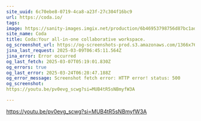 ```yaml
---
site_uuid: 6c70ebe8-0719-4ca8-a23f-27c304f16bc9
url: https://coda.io/
tags: 
image: https://sanity-images.imgix.net/production/6b46953798756d87bc1ad579a32d2af427ba6d3d-1200x628.png?w=&auto=format%2Ccompress
site_name: Coda
title: Coda:Your all-in-one collaborative workspace.
og_screenshot_url: https://og-screenshots-prod.s3.amazonaws.com/1366x768/80/false/d9cc37c9e295374b4b44803cb550b434857eb82bf038419d25186e2b407f5511.jpeg
jina_last_request: 2025-03-09T06:45:11.564Z
jina_error: Error occurred
og_last_fetch: 2025-03-07T05:19:01.830Z
og_errors: true
og_last_error: 2025-03-24T06:28:47.188Z
og_error_message: Screenshot fetch error: HTTP error! status: 500
og_screenshot: 
https://youtu.be/pv0evg_scwg?si=MUB4tR5sNBmyfW3A

---
```


https://youtu.be/pv0evg_scwg?si=MUB4tR5sNBmyfW3A
